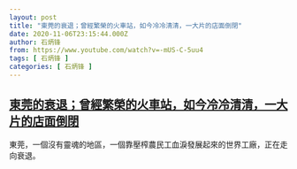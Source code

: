 ```yaml
---
layout: post
title: "東莞的衰退；曾經繁榮的火車站，如今冷冷清清，一大片的店面倒閉"
date: 2020-11-06T23:15:44.000Z
author: 石炳锋
from: https://www.youtube.com/watch?v=-mUS-C-5uu4
tags: [ 石炳锋 ]
categories: [ 石炳锋 ]
---
```

<!--1604704544000-->
[東莞的衰退；曾經繁榮的火車站，如今冷冷清清，一大片的店面倒閉](https://www.youtube.com/watch?v=-mUS-C-5uu4)
------

<div>
東莞，一個沒有靈魂的地區，一個靠壓榨農民工血淚發展起來的世界工廠，正在走向衰退。
</div>
